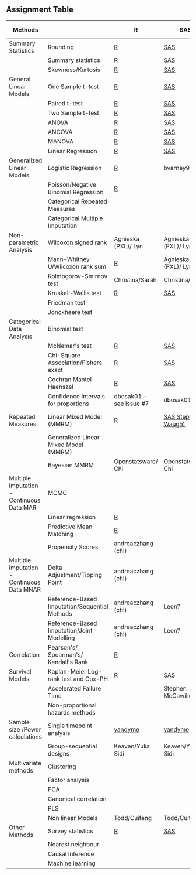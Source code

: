## Assignment Table 


| Methods                                    |                                               | R                                                                                                                            | SAS                                                                                                     | Comparison (R vs SAS)                                                                                               | Comparison (Other)                        | Python        |
| ------------------------------------------ | --------------------------------------------- | ---------------------------------------------------------------------------------------------------------------------------- | ------------------------------------------------------------------------------------------------------- | ------------------------------------------------------------------------------------------------------------------- | ----------------------------------------- | ------------- |
| Summary Statistics                         | Rounding                                      | [R](https://psiaims.github.io/CAMIS/R/rounding.html)                                                                         | [SAS](https://psiaims.github.io/CAMIS/SAS/rounding.html)                                                | [R vs SAS](https://psiaims.github.io/CAMIS/Comp/r-sas_rounding.html)                                                |                                           | [python](https://psiaims.github.io/CAMIS/python/Rounding.html)          |
|                                            | Summary statistics                            | [R](https://psiaims.github.io/CAMIS/R/summary-stats.html)                                                                    | [SAS](https://psiaims.github.io/CAMIS/SAS/summary-stats.html)                                           | [R vs SAS](https://psiaims.github.io/CAMIS/Comp/r-sas-summary-stats.html)                                           |                                           | [python](https://psiaims.github.io/CAMIS/python/Summary_statistics.html)          |
|                                            | Skewness/Kurtosis                             | [R](https://psiaims.github.io/CAMIS/R/summary_skew_kurt.html)                                                                | [SAS](https://psiaims.github.io/CAMIS/SAS/summary_skew_kurt.html)                                       | [R vs SAS](https://psiaims.github.io/CAMIS/Comp/r-sas_summary_skew_kurt.html)                                       |                                           |               |
| General Linear Models                      | One Sample t-test                             | [R](https://psiaims.github.io/CAMIS/R/ttest_1Sample.html)                                                                    | [SAS](https://psiaims.github.io/CAMIS/SAS/ttest_1Sample.html)                                           | [R vs SAS](https://psiaims.github.io/CAMIS/Comp/r-sas_ttest_1Sample.html)                                           |                                           | [python](https://psiaims.github.io/CAMIS/python/OneSampleTTest.html) |
|                                            | Paired t-test                                 | [R](https://psiaims.github.io/CAMIS/R/ttest_Paired.html)                                                                     | [SAS](https://psiaims.github.io/CAMIS/SAS/ttest_Paired.html)                                            | [R vs SAS](https://psiaims.github.io/CAMIS/Comp/r-sas_ttest_Paired.html)                                            |                                           | [python](https://psiaims.github.io/CAMIS/python/PairedTTest.html) |
|                                            | Two Sample t-test                             | [R](https://psiaims.github.io/CAMIS/R/ttest_2Sample.html)                                                                    | [SAS](https://psiaims.github.io/CAMIS/SAS/ttest_2Sample.html)                                           | [R vs SAS](https://psiaims.github.io/CAMIS/Comp/r-sas_ttest_2Sample.html)                                           |                                           | [python](https://psiaims.github.io/CAMIS/python/TwoSampleTTest.html) |
|                                            | ANOVA                                         | [R](https://psiaims.github.io/CAMIS/R/anova.html)                                                                            | [SAS](https://psiaims.github.io/CAMIS/SAS/anova.html)                                                   | [R vs SAS](https://psiaims.github.io/CAMIS/Comp/r-sas_anova.html)                                                   |                                           |               |
|                                            | ANCOVA                                        | [R](https://psiaims.github.io/CAMIS/R/ancova.html)                                                                           | [SAS](https://psiaims.github.io/CAMIS/SAS/ancova.html)                                                  | [R vs SAS](https://psiaims.github.io/CAMIS/Comp/r-sas_ancova.html)                                                  |                                           |  [python](https://psiaims.github.io/CAMIS/python/ancova.html)              |
|                                            | MANOVA                                        | [R](https://psiaims.github.io/CAMIS/R/manova.html)                                                                           | [SAS](https://psiaims.github.io/CAMIS/SAS/manova.html)                                                  | [R vs SAS](https://psiaims.github.io/CAMIS/Comp/r-sas_manova.html)                                                  |                                           |               |
|                                            | Linear Regression                             | [R](https://psiaims.github.io/CAMIS/R/linear-regression.html)                                                                | [SAS](https://psiaims.github.io/CAMIS/SAS/linear-regression.html)                                       | [R vs SAS](https://psiaims.github.io/CAMIS/Comp/r-sas_linear-regression.html)                                       |                                           |               |
| Generalized Linear Models                  | Logistic Regression                           | [R](https://psiaims.github.io/CAMIS/R/logistic_regr.html)                                                                    | bvarney9/ Lyn                                                                                           | bvarney9/ Lyn                                                                                                       |                                           |               |
|                                            | Poisson/Negative Binomial Regression          | [R](https://psiaims.github.io/CAMIS/R/count_data_regression.html)      |                                                                                                         |                                                                                                                     |                                           |               |
|                                            | Categorical Repeated Measures                 |                                                                                                                              |                                                                                                         |                                                                                                                     |                                           |               |
|                                            | Categorical Multiple Imputation               |                                                                                                                              |                                                                                                         |                                                                                                                     |                                           |               |
| Non-parametric Analysis                    | Wilcoxon signed rank                          | Agnieska (PXL)/ Lyn                                                                                                          | Agnieska (PXL)/ Lyn                                                                                     | Agnieska (PXL)/ Lyn                                                                                                 |                                           |               |
|                                            | Mann-Whitney U/Wilcoxon rank sum              | [R](https://psiaims.github.io/CAMIS/R/nonpara_wilcoxon_ranksum.html)                                                         | Agnieska (PXL)/ Lyn                                                                                     | Agnieska (PXL)/ Lyn                                                                                                 |                                           |               |
|                                            | Kolmogorov-Smirnov test                       | Christina/Sarah                                                                                                              | Christina/Sarah                                                                                         | Christina/Sarah                                                                                                     |                                           |               |
|                                            | Kruskall-Wallis test                          | [R](https://psiaims.github.io/CAMIS/R/kruskal_wallis.html)                                                                   | [SAS](https://psiaims.github.io/CAMIS/SAS/kruskal_wallis.html)                                          | [R vs SAS](https://psiaims.github.io/CAMIS/Comp/r-sas_kruskalwallis.html)                                           |                                           |               |
|                                            | Friedman test                                 |                                                                                                                              |                                                                                                         |                                                                                                                     |                                           |               |
|                                            | Jonckheere test                               |                                                                                                                              |                                                                                                         |                                                                                                                     |                                           |               |
| Categorical Data Analysis                  | Binomial test                                 |                                                                                                                              |                                                                                                         |                                                                                                                     |                                           |               |
|                                            | McNemar's test                                | [R](https://psiaims.github.io/CAMIS/R/mcnemar.html)                                                                          | [SAS](https://psiaims.github.io/CAMIS/SAS/mcnemar.html)                                                 | [R vs SAS](https://psiaims.github.io/CAMIS/Comp/r-sas_mcnemar.html)                                                 |                                           |               |
|                                            | Chi-Square Association/Fishers exact          | [R](https://psiaims.github.io/CAMIS/R/association.html)                                                                      | [SAS](https://psiaims.github.io/CAMIS/SAS/association.html)                                             | [R vs SAS](https://psiaims.github.io/CAMIS/Comp/r-sas_chi-sq.html)                                                  |                                           |               |
|                                            | Cochran Mantel Haenszel                       | [R](https://psiaims.github.io/CAMIS/R/cmh.html)                                                                              | [SAS](https://psiaims.github.io/CAMIS/SAS/cmh.html)                                                     | [R vs SAS](https://psiaims.github.io/CAMIS/Comp/r-sas_cmh.html)                                                     |                                           |               |
|                                            | Confidence Intervals for proportions          | dbosak01 - see issue #7                                                                                                      | dbosak01                                                                                                | dbosak01                                                                                                            |                                           |               |
| Repeated Measures                          | Linear Mixed Model (MMRM)                     | [R](https://psiaims.github.io/CAMIS/R/mmrm.html)                                                                             | [SAS Stephen Waugh)](https://psiaims.github.io/CAMIS/SAS/mmrm.html) | [R vs SAS Stephen Waugh)](https://psiaims.github.io/CAMIS/Comp/r-sas_mmrm.html) |                                           |               |
|                                            | Generalized Linear Mixed Model (MMRM)         |                                                                                                                              |                                                                                                         |                                                                                                                     |                                           |               |
|                                            | Bayesian MMRM                                 | Openstatsware/ Chi                                                                                                           | Openstatsware/ Chi                                                                                      | Openstatsware/ Chi                                                                                                  |                                           |               |
| Multiple Imputation - Continuous Data MAR  | MCMC                                          |                                                                                                                              |                                                                                                         |                                                                                                                     |                                           |               |
|                                            | Linear regression                             | [R](https://psiaims.github.io/CAMIS/R/mi_mar_regression.html)                                                                |                                                                                                         |                                                                                                                     |                                           |               |
|                                            | Predictive Mean Matching                      | [R](https://psiaims.github.io/CAMIS/R/mi_mar_predictive_mean_match.html)                                                     |                                                                                                         |                                                                                                                     |                                           |               |
|                                            | Propensity Scores                             | andreaczhang (chi)                                                                                                           |                                                                                                         |                                                                                                                     |                                           |               |
| Multiple Imputation - Continuous Data MNAR | Delta Adjustment/Tipping Point                | andreaczhang (chi)                                                                                                           |                                                                                                         |                                                                                                                     |                                           |               |
|                                            | Reference-Based Imputation/Sequential Methods | andreaczhang (chi)                                                                                                           | Leon?                                                                                                   |                                                                                                                     |                                           |               |
|                                            | Reference-Based Imputation/Joint Modelling    | andreaczhang (chi)                                                                                                           | Leon?                                                                                                   |                                                                                                                     |                                           |               |
| Correlation                                | Pearson's/ Spearman's/ Kendall's Rank         | [R](https://psiaims.github.io/CAMIS/R/correlation.html)                                                                      |                                                                                                         |                                                                                                                     |                                           |               |
| Survival Models                            | Kaplan-Meier Log-rank test and Cox-PH         | [R](https://psiaims.github.io/CAMIS/R/survival.html)                                                                         | [SAS](https://psiaims.github.io/CAMIS/SAS/survival.html)                                                | [R vs SAS](https://psiaims.github.io/CAMIS/Comp/r-sas_survival.html)                                                |                                           |               |
|                                            | Accelerated Failure Time                      |                                                                                                                              | Stephen McCawille                                                                                       |                                                                                                                     |                                           |               |
|                                            | Non-proportional hazards methods              |                                                                                                                              |                                                                                                         |                                                                                                                     |                                           |               |
| Sample size /Power calculations            | Single timepoint analysis                     | [vandyme](https://github.com/vandyme)                                                                                        | [vandyme](https://github.com/vandyme)                                                                   |                                                                                                                     | [yuliasidi](https://github.com/yuliasidi) |               |
|                                            | Group-sequential designs                      | Keaven/Yulia Sidi                                                                                                                 | Keaven/Yulia Sidi                                                                                            | Keaven/Yulia Sidi                                                                                                        | [yuliasidi](https://github.com/yuliasidi) |               |
| Multivariate methods                       | Clustering                                    |                                                                                                                              |                                                                                                         |                                                                                                                     |                                           |               |
|                                            | Factor analysis                               |                                                                                                                              |                                                                                                         |                                                                                                                     |                                           |               |
|                                            | PCA                                           |                                                                                                                              |                                                                                                         |                                                                                                                     |                                           |               |
|                                            | Canonical correlation                         |                                                                                                                              |                                                                                                         |                                                                                                                     |                                           |               |
|                                            | PLS                                           |                                                                                                                              |                                                                                                         |                                                                                                                     |                                           |               |
|                                            | Non linear Models                             | Todd/Cuifeng                                                                                                                 | Todd/Cuifeng                                                                                            | Todd/Cuifeng                                                                                                        |                                           |               |
| Other Methods                              | Survey statistics                             | [R](https://psiaims.github.io/CAMIS/R/survey-stats-summary.html)                                                             |[SAS](https://psiaims.github.io/CAMIS/SAS/survey-stats-summary.html)                                   | [R vs SAS](https://psiaims.github.io/CAMIS/Comp/r-sas_survey-stats-summary.html)              |                                           |               |
|                                            | Nearest neighbour                             |                                                                                                                              |                                                                                                         |                                                                                                                     |                                           |               |
|                                            | Causal inference                              |                                                                                                                              |                                                                                                         |                                                                                                                     |                                           |               |
|                                            | Machine learning                              |                                                                                                                              |                                                                                                         |                                                                                                                     |                                           |               |
